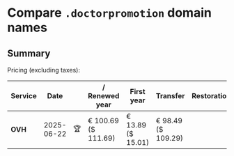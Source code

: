 # Compare `.doctorpromotion` domain names

## Summary

Pricing (excluding taxes):

| Service | Date |  | / Renewed year | First year | Transfer | Restoration |
|--|--|--|--|--|--|--|
| **OVH** | 2025-06-22 | 🏆 | € 100.69<br>($ 111.69) | € 13.89<br>($ 15.01) | € 98.49<br>($ 109.29) |  |
